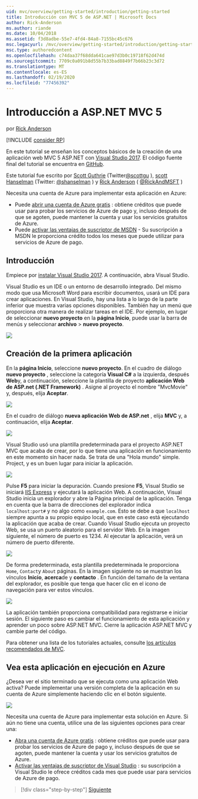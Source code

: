```yaml
---
uid: mvc/overview/getting-started/introduction/getting-started
title: Introducción con MVC 5 de ASP.NET | Microsoft Docs
author: Rick-Anderson
ms.author: riande
ms.date: 10/04/2018
ms.assetid: f3d8adbe-55e7-4fd4-84a8-7155bc45c676
msc.legacyurl: /mvc/overview/getting-started/introduction/getting-started
msc.type: authoredcontent
ms.openlocfilehash: c74daa37f68dda641cae97d3b0c19718f62d474d
ms.sourcegitcommit: 7709c0a091b8d55b7b33bad8849f7b66b23c3d72
ms.translationtype: MT
ms.contentlocale: es-ES
ms.lasthandoff: 02/19/2020
ms.locfileid: "77456392"
---
```

# <a name="getting-started-with-aspnet-mvc-5"></a>Introducción a ASP.NET MVC 5

por [Rick Anderson](https://twitter.com/RickAndMSFT)

[!INCLUDE [consider RP](../../../../includes/razor.md)]

En este tutorial se enseñan los conceptos básicos de la creación de una aplicación web MVC 5 ASP.NET con [Visual Studio 2017](https://visualstudio.microsoft.com/downloads/?utm_medium=microsoft&utm_source=docs.microsoft.com&utm_campaign=button+cta&utm_content=download+vs2017). El código fuente final del tutorial se encuentra en [GitHub](https://github.com/aspnet/AspNetDocs/tree/master/aspnet/mvc/overview/getting-started/introduction/sample/MvcMovie/MvcMovie).

Este tutorial fue escrito por [Scott Guthrie](https://weblogs.asp.net/scottgu/) (Twitter[@scottgu](https://twitter.com/scottgu) ), [scott Hanselman](http://www.hanselman.com/blog/) (Twitter: [@shanselman](https://twitter.com/shanselman) ) y [Rick Anderson](https://twitter.com/RickAndMSFT) ( [@RickAndMSFT](https://twitter.com/#!/RickAndMSFT) )

Necesita una cuenta de Azure para implementar esta aplicación en Azure:

- Puede [abrir una cuenta de Azure gratis](https://azure.microsoft.com/pricing/free-trial/?WT.mc_id=A443DD604) : obtiene créditos que puede usar para probar los servicios de Azure de pago y, incluso después de que se agoten, puede mantener la cuenta y usar los servicios gratuitos de Azure.
- Puede [activar las ventajas de suscriptor de MSDN](https://azure.microsoft.com/pricing/member-offers/msdn-benefits-details/?WT.mc_id=A443DD604) - Su suscripción a MSDN le proporciona crédito todos los meses que puede utilizar para servicios de Azure de pago.

## <a name="get-started"></a>Introducción

Empiece por [instalar Visual Studio 2017](https://visualstudio.microsoft.com/downloads/?utm_medium=microsoft&utm_source=docs.microsoft.com&utm_campaign=button+cta&utm_content=download+vs2017). A continuación, abra Visual Studio.

Visual Studio es un IDE o un entorno de desarrollo integrado. Del mismo modo que usa Microsoft Word para escribir documentos, usará un IDE para crear aplicaciones. En Visual Studio, hay una lista a lo largo de la parte inferior que muestra varias opciones disponibles. También hay un menú que proporciona otra manera de realizar tareas en el IDE. Por ejemplo, en lugar de seleccionar **nuevo proyecto** en la **página Inicio**, puede usar la barra de menús y seleccionar **archivo** > **nuevo proyecto**.

![](getting-started/_static/image1.png)

## <a name="create-your-first-app"></a>Creación de la primera aplicación

En la **página Inicio**, seleccione **nuevo proyecto**. En el cuadro de diálogo **nuevo proyecto** , seleccione la categoría **Visual C#**  a la izquierda, después **Web**y, a continuación, seleccione la plantilla de proyecto **aplicación Web de ASP.net (.NET Framework)** . Asigne al proyecto el nombre "MvcMovie" y, después, elija **Aceptar**.

![](getting-started/_static/image2.png)

En el cuadro de diálogo **nueva aplicación Web de ASP.net** , elija **MVC** y, a continuación, elija **Aceptar**.

![](getting-started/_static/image3.png)

Visual Studio usó una plantilla predeterminada para el proyecto ASP.NET MVC que acaba de crear, por lo que tiene una aplicación en funcionamiento en este momento sin hacer nada. Se trata de una "Hola mundo" simple. Project, y es un buen lugar para iniciar la aplicación.

![](getting-started/_static/image4.png)

Pulse **F5** para iniciar la depuración. Cuando presione **F5**, Visual Studio se iniciará [IIS Express](/iis/extensions/introduction-to-iis-express/iis-express-overview) y ejecutará la aplicación Web. A continuación, Visual Studio inicia un explorador y abre la Página principal de la aplicación. Tenga en cuenta que la barra de direcciones del explorador indica `localhost:port#` y no algo como `example.com`. Esto se debe a que `localhost` siempre apunta a su propio equipo local, que en este caso está ejecutando la aplicación que acaba de crear. Cuando Visual Studio ejecuta un proyecto Web, se usa un puerto aleatorio para el servidor Web. En la imagen siguiente, el número de puerto es 1234. Al ejecutar la aplicación, verá un número de puerto diferente.

![](getting-started/_static/image5.png)

De forma predeterminada, esta plantilla predeterminada le proporciona `Home`, `Contact`y `About` páginas. En la imagen siguiente no se muestran los vínculos **Inicio**, **acerca**de y **contacto** . En función del tamaño de la ventana del explorador, es posible que tenga que hacer clic en el icono de navegación para ver estos vínculos.

![](getting-started/_static/image6.png)

La aplicación también proporciona compatibilidad para registrarse e iniciar sesión. El siguiente paso es cambiar el funcionamiento de esta aplicación y aprender un poco sobre ASP.NET MVC. Cierre la aplicación ASP.NET MVC y cambie parte del código.

Para obtener una lista de los tutoriales actuales, consulte [los artículos recomendados de MVC](../mvc-learning-sequence.md).

## <a name="see-this-app-running-on-azure"></a>Vea esta aplicación en ejecución en Azure

¿Desea ver el sitio terminado que se ejecuta como una aplicación Web activa? Puede implementar una versión completa de la aplicación en su cuenta de Azure simplemente haciendo clic en el botón siguiente.

[![](https://azuredeploy.net/deploybutton.png)](https://azuredeploy.net/?repository=https://github.com/aspnet/AspNetDocs/tree/master/aspnet/mvc/overview/getting-started/introduction/sample/MvcMovie&amp;WT.mc_id=deploy_azure_aspnet)

Necesita una cuenta de Azure para implementar esta solución en Azure. Si aún no tiene una cuenta, utilice una de las siguientes opciones para crear una:

- [Abra una cuenta de Azure gratis](https://azure.microsoft.com/pricing/free-trial/?WT.mc_id=A443DD604) : obtiene créditos que puede usar para probar los servicios de Azure de pago y, incluso después de que se agoten, puede mantener la cuenta y usar los servicios gratuitos de Azure.
- [Activar las ventajas de suscriptor de Visual Studio](https://azure.microsoft.com/pricing/member-offers/credit-for-visual-studio-subscribers) : su suscripción a Visual Studio le ofrece créditos cada mes que puede usar para servicios de Azure de pago.

> [!div class="step-by-step"]
> [Siguiente](adding-a-controller.md)
